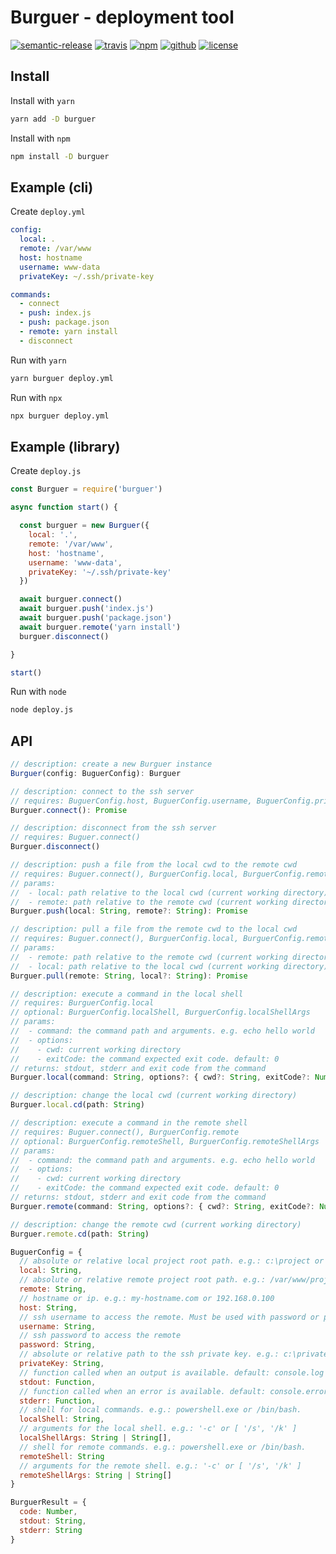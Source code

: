 # Burguer - deployment tool

[![semantic-release](https://img.shields.io/badge/%20%20%F0%9F%93%A6%F0%9F%9A%80-semantic--release-e10079.svg)](https://github.com/semantic-release/semantic-release)
[![travis](https://img.shields.io/travis/marcosbozzani/burguer?logo=travis)](https://travis-ci.org/marcosbozzani/burguer)
[![npm](https://img.shields.io/npm/v/burguer?logo=npm)](https://www.npmjs.com/package/burguer)
[![github](https://img.shields.io/github/v/release/marcosbozzani/burguer?logo=github)](https://github.com/marcosbozzani/burguer/releases/latest)
[![license](https://img.shields.io/github/license/marcosbozzani/burguer)](LICENSE)

## Install

Install with `yarn`
``` sh
yarn add -D burguer
```

Install with `npm`
``` sh
npm install -D burguer
```

## Example (cli)

Create `deploy.yml`
``` yml
config:
  local: .
  remote: /var/www
  host: hostname
  username: www-data
  privateKey: ~/.ssh/private-key

commands:
  - connect
  - push: index.js
  - push: package.json
  - remote: yarn install
  - disconnect
```

Run with `yarn`
``` sh
yarn burguer deploy.yml
```

Run with `npx`
``` sh
npx burguer deploy.yml
```

## Example (library)

Create `deploy.js`
``` js
const Burguer = require('burguer')

async function start() {

  const burguer = new Burguer({
    local: '.',
    remote: '/var/www',
    host: 'hostname',
    username: 'www-data',
    privateKey: '~/.ssh/private-key'
  })

  await burguer.connect()
  await burguer.push('index.js')
  await burguer.push('package.json')
  await burguer.remote('yarn install')
  burguer.disconnect()

}

start()
```

Run with `node`
``` sh
node deploy.js
```

## API

``` js
// description: create a new Burguer instance
Burguer(config: BuguerConfig): Burguer

// description: connect to the ssh server
// requires: BuguerConfig.host, BuguerConfig.username, BuguerConfig.privateKey 
Burguer.connect(): Promise

// description: disconnect from the ssh server
// requires: Buguer.connect()
Burguer.disconnect()

// description: push a file from the local cwd to the remote cwd
// requires: Buguer.connect(), BurguerConfig.local, BurguerConfig.remote
// params:
//  - local: path relative to the local cwd (current working directory)
//  - remote: path relative to the remote cwd (current working directory). Same as local, if not set
Burguer.push(local: String, remote?: String): Promise

// description: pull a file from the remote cwd to the local cwd
// requires: Buguer.connect(), BurguerConfig.local, BurguerConfig.remote
// params:
//  - remote: path relative to the remote cwd (current working directory)
//  - local: path relative to the local cwd (current working directory). Same as remote, if not set
Burguer.pull(remote: String, local?: String): Promise

// description: execute a command in the local shell
// requires: BurguerConfig.local
// optional: BurguerConfig.localShell, BurguerConfig.localShellArgs
// params:
//  - command: the command path and arguments. e.g. echo hello world
//  - options:
//    - cwd: current working directory
//    - exitCode: the command expected exit code. default: 0
// returns: stdout, stderr and exit code from the command
Burguer.local(command: String, options?: { cwd?: String, exitCode?: Number }): Promise<BurguerResult>

// description: change the local cwd (current working directory)
Burguer.local.cd(path: String)

// description: execute a command in the remote shell
// requires: Buguer.connect(), BurguerConfig.remote
// optional: BurguerConfig.remoteShell, BurguerConfig.remoteShellArgs
// params:
//  - command: the command path and arguments. e.g. echo hello world
//  - options:
//    - cwd: current working directory
//    - exitCode: the command expected exit code. default: 0
// returns: stdout, stderr and exit code from the command
Burguer.remote(command: String, options?: { cwd?: String, exitCode?: Number }): Promise<BurguerResult>

// description: change the remote cwd (current working directory)
Burguer.remote.cd(path: String)

BuguerConfig = {
  // absolute or relative local project root path. e.g.: c:\project or ~/project or .
  local: String, 
  // absolute or relative remote project root path. e.g.: /var/www/project or ~/project or .
  remote: String, 
  // hostname or ip. e.g.: my-hostname.com or 192.168.0.100
  host: String, 
  // ssh username to access the remote. Must be used with password or privateKey, not both
  username: String, 
  // ssh password to access the remote
  password: String, 
  // absolute or relative path to the ssh private key. e.g.: c:\privatekey or ~/.ssh/privatekey
  privateKey: String, 
  // function called when an output is available. default: console.log
  stdout: Function,
  // function called when an error is available. default: console.error
  stderr: Function,
  // shell for local commands. e.g.: powershell.exe or /bin/bash.
  localShell: String,
  // arguments for the local shell. e.g.: '-c' or [ '/s', '/k' ]
  localShellArgs: String | String[],
  // shell for remote commands. e.g.: powershell.exe or /bin/bash.
  remoteShell: String
  // arguments for the remote shell. e.g.: '-c' or [ '/s', '/k' ]
  remoteShellArgs: String | String[]
}

BurguerResult = {
  code: Number,
  stdout: String,
  stderr: String
}
```

